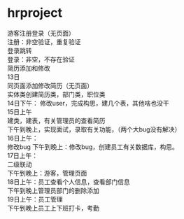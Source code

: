 # hrproject
游客注册登录（无页面）
<br>
注册：非空验证，重复验证<br>
登录跳转<br>
登录：非空，不存在验证<br>
简历添加和修改
<br>
13日<br>
同页面添加修改简历（无页面）<br>
实体类创建简历类，部门类，职位类<br>
14日下午：
修改user，完成构思，建几个表，其他啥也没干<br>
15日上午<br>
建类，建表，有关管理员的查看简历<br>
下午到晚上，实现面试，录取有关功能，（两个大bug没有解决）<br>
16日上午：<br>
修改bug<br1>
下午到晚上：修改bug，创建员工有关数据库，构思。<br>
17日上午：<br>
二级联动<br>
下午到晚上：游客，管理页面<br>
18日上午：员工查看个人信息，查看部门信息<br>
下午到晚上管理员部门的删除添加<br>
19日上午：员工管理<br>
下午到晚上员工上下班打卡，考勤<br>
